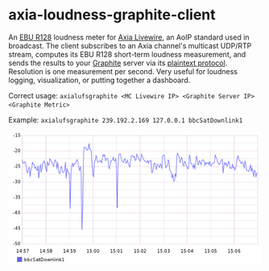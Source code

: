 axia-loudness-graphite-client
=============================
An <a href = "https://tech.ebu.ch/docs/events/ibc11-ebutechnical/presentations/ibc11_10things_r128.pdf">EBU R128</a> loudness meter for <a href = "http://www.axiaaudio.com/livewire">Axia Livewire</a>, an AoIP standard used in broadcast. The client subscribes to an Axia channel's multicast UDP/RTP stream, computes its EBU R128 short-term loudness measurement, and sends the results to your <a href = "http://graphite.readthedocs.org/en/latest/overview.html">Graphite</a> server via its <a href = "http://graphite.readthedocs.org/en/latest/feeding-carbon.html#the-plaintext-protocol">plaintext protocol</a>. Resolution is one measurement per second.  Very useful for loudness logging, visualization, or putting together a dashboard.

Correct usage: `axialufsgraphite <MC Livewire IP> <Graphite Server IP> <Graphite Metric>`

Example: `axialufsgraphite 239.192.2.169 127.0.0.1 bbcSatDownlink1`

<img src = "example.png"></img>
